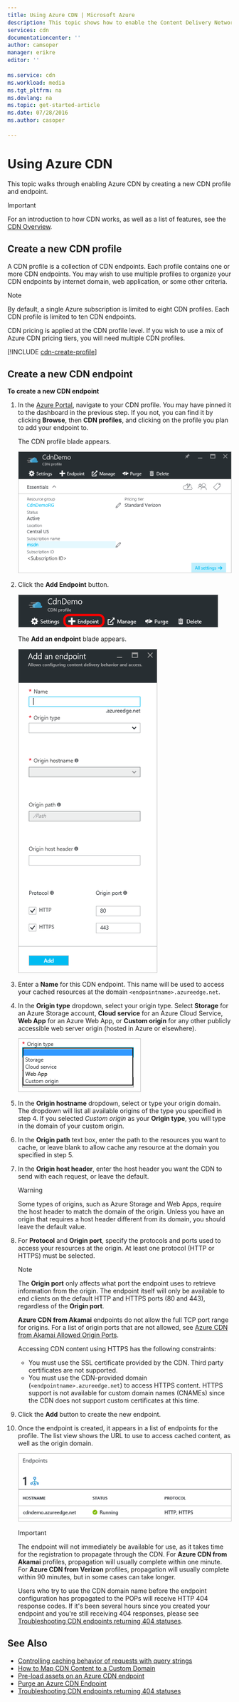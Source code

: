 ```yaml
---
title: Using Azure CDN | Microsoft Azure
description: This topic shows how to enable the Content Delivery Network (CDN) for Azure. The tutorial walks through the creation of a new CDN profile and endpoint.
services: cdn
documentationcenter: ''
author: camsoper
manager: erikre
editor: ''

ms.service: cdn
ms.workload: media
ms.tgt_pltfrm: na
ms.devlang: na
ms.topic: get-started-article
ms.date: 07/28/2016
ms.author: casoper

---
```

# Using Azure CDN
This topic walks through enabling Azure CDN by creating a new CDN profile and endpoint.

> [!IMPORTANT]
> For an introduction to how CDN works, as well as a list of features, see the [CDN Overview](cdn-overview.md).
> 
> 

## Create a new CDN profile
A CDN profile is a collection of CDN endpoints.  Each profile contains one or more CDN endpoints.  You may wish to use multiple profiles to organize your CDN endpoints by internet domain, web application, or some other criteria.

> [!NOTE]
> By default, a single Azure subscription is limited to eight CDN profiles. Each CDN profile is limited to ten CDN endpoints.
> 
> CDN pricing is applied at the CDN profile level. If you wish to use a mix of Azure CDN pricing tiers, you will need multiple CDN profiles.
> 
> 

[!INCLUDE [cdn-create-profile](../../includes/cdn-create-profile.md)]

## Create a new CDN endpoint
**To create a new CDN endpoint**

1. In the [Azure Portal](https://portal.azure.com), navigate to your CDN profile.  You may have pinned it to the dashboard in the previous step.  If you not, you can find it by clicking **Browse**, then **CDN profiles**, and clicking on the profile you plan to add your endpoint to.
   
    The CDN profile blade appears.
   
    ![CDN profile][cdn-profile-settings]
2. Click the **Add Endpoint** button.
   
    ![Add endpoint button][cdn-new-endpoint-button]
   
    The **Add an endpoint** blade appears.
   
    ![Add endpoint blade][cdn-add-endpoint]
3. Enter a **Name** for this CDN endpoint.  This name will be used to access your cached resources at the domain `<endpointname>.azureedge.net`.
4. In the **Origin type** dropdown, select your origin type.  Select **Storage** for an Azure Storage account, **Cloud service** for an Azure Cloud Service, **Web App** for an Azure Web App, or **Custom origin** for any other publicly accessible web server origin (hosted in Azure or elsewhere).
   
    ![CDN origin type](./media/cdn-create-new-endpoint/cdn-origin-type.png)
5. In the **Origin hostname** dropdown, select or type your origin domain.  The dropdown will list all available origins of the type you specified in step 4.  If you selected *Custom origin* as your **Origin type**, you will type in the domain of your custom origin.
6. In the **Origin path** text box, enter the path to the resources you want to cache, or leave blank to allow cache any resource at the domain you specified in step 5.
7. In the **Origin host header**, enter the host header you want the CDN to send with each request, or leave the default.
   
   > [!WARNING]
   > Some types of origins, such as Azure Storage and Web Apps, require the host header to match the domain of the origin. Unless you have an origin that requires a host header different from its domain, you should leave the default value.
   > 
   > 
8. For **Protocol** and **Origin port**, specify the protocols and ports used to access your resources at the origin.  At least one protocol (HTTP or HTTPS) must be selected.
   
   > [!NOTE]
   > The **Origin port** only affects what port the endpoint uses to retrieve information from the origin.  The endpoint itself will only be available to end clients on the default HTTP and HTTPS ports (80 and 443), regardless of the **Origin port**.  
   > 
   > **Azure CDN from Akamai** endpoints do not allow the full TCP port range for origins.  For a list of origin ports that are not allowed, see [Azure CDN from Akamai Allowed Origin Ports](https://msdn.microsoft.com/library/mt757337.aspx).  
   > 
   > Accessing CDN content using HTTPS has the following constraints:
   > 
   > * You must use the SSL certificate provided by the CDN. Third party certificates are not supported.
   > * You must use the CDN-provided domain (`<endpointname>.azureedge.net`) to access HTTPS content. HTTPS support is not available for custom domain names (CNAMEs) since the CDN does not support custom certificates at this time.
   > 
   > 
9. Click the **Add** button to create the new endpoint.
10. Once the endpoint is created, it appears in a list of endpoints for the profile. The list view shows the URL to use to access cached content, as well as the origin domain.
    
    ![CDN endpoint][cdn-endpoint-success]
    
    > [!IMPORTANT]
    > The endpoint will not immediately be available for use, as it takes time for the registration to propagate through the CDN.  For <b>Azure CDN from Akamai</b> profiles, propagation will usually complete within one minute.  For <b>Azure CDN from Verizon</b> profiles, propagation will usually complete within 90 minutes, but in some cases can take longer.
    > 
    > Users who try to use the CDN domain name before the endpoint configuration has propagated to the POPs will receive HTTP 404 response codes.  If it's been several hours since you created your endpoint and you're still receiving 404 responses, please see [Troubleshooting CDN endpoints returning 404 statuses](cdn-troubleshoot-endpoint.md).
    > 
    > 

## See Also
* [Controlling caching behavior of requests with query strings](cdn-query-string.md)
* [How to Map CDN Content to a Custom Domain](cdn-map-content-to-custom-domain.md)
* [Pre-load assets on an Azure CDN endpoint](cdn-preload-endpoint.md)
* [Purge an Azure CDN Endpoint](cdn-purge-endpoint.md)
* [Troubleshooting CDN endpoints returning 404 statuses](cdn-troubleshoot-endpoint.md)

[cdn-profile-settings]: ./media/cdn-create-new-endpoint/cdn-profile-settings.png
[cdn-new-endpoint-button]: ./media/cdn-create-new-endpoint/cdn-new-endpoint-button.png
[cdn-add-endpoint]: ./media/cdn-create-new-endpoint/cdn-add-endpoint.png
[cdn-endpoint-success]: ./media/cdn-create-new-endpoint/cdn-endpoint-success.png
